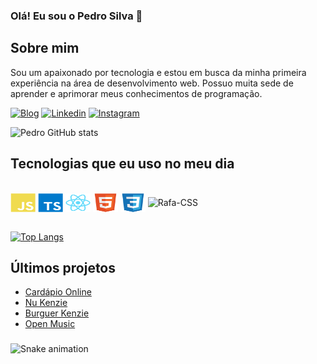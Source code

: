 ### Olá! Eu sou o Pedro Silva 🤙

## Sobre mim
Sou um apaixonado por tecnologia e estou em busca da minha primeira experiência na área de desenvolvimento web. Possuo muita sede de aprender e aprimorar meus conhecimentos de programação. 

[![Blog](https://img.shields.io/badge/website-000000?style=for-the-badge&logo=About.me&logoColor=white)](https://portfolio-opal-psi-45.vercel.app/) [![Linkedin](https://img.shields.io/badge/LinkedIn-0077B5?style=for-the-badge&logo=linkedin&logoColor=white)](https://www.linkedin.com/in/pedro-silva-05794833b/) [![Instagram](https://img.shields.io/badge/Instagram-E4405F?style=for-the-badge&logo=instagram&logoColor=white)](https://www.instagram.com/pedrohenriquee_7/)

![Pedro GitHub stats](https://github-readme-stats.vercel.app/api?username=pedrohenrique-23&show_icons=true&bg_color=00000000)

## Tecnologias que eu uso no meu dia

<div style="display: inline_block"><br>
<img align="center" alt="Rafa-Js" height="30" width="40" src="https://raw.githubusercontent.com/devicons/devicon/master/icons/javascript/javascript-plain.svg">
<img align="center" alt="Rafa-Ts" height="30" width="40" src="https://raw.githubusercontent.com/devicons/devicon/master/icons/typescript/typescript-plain.svg">
<img align="center" alt="Rafa-React" height="30" width="40" src="https://raw.githubusercontent.com/devicons/devicon/master/icons/react/react-original.svg">
<img align="center" alt="Rafa-HTML" height="30" width="40" src="https://raw.githubusercontent.com/devicons/devicon/master/icons/html5/html5-original.svg">
<img align="center" alt="Rafa-CSS" height="30" width="40" src="https://raw.githubusercontent.com/devicons/devicon/master/icons/css3/css3-original.svg">
<img align="center" alt="Rafa-CSS" height="30" width="40" src="https://img.shields.io/badge/Sass-CC6699?style=for-the-badge&logo=sass&logoColor=white">
</div><br/>

[![Top Langs](https://github-readme-stats.vercel.app/api/top-langs/?username=pedrohenrique-23)](https://github.com/anuraghazra/github-readme-stats)

## Últimos projetos

- [Cardápio Online](https://cardapio-online-pi.vercel.app/) <br/>
- [Nu Kenzie](https://m3-sp2-nu-kenzie-pedrohenrique-23.vercel.app/) <br/>
- [Burguer Kenzie](https://m3-sp3-hamburgueria-kenzie-pedrohenrique-23.vercel.app/) <br/>
- [Open Music](https://m2-sp455-openmusic-pedrohenrique-23.vercel.app/) <br/>

###

<img src="https://raw.githubusercontent.com/maurodesouza/maurodesouza/output/snake.svg" alt="Snake animation" />
